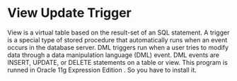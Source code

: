 # View Update Trigger
View is a virtual table based on the result-set of an SQL statement.
A trigger is a special type of stored procedure that automatically runs when an event occurs in the database server. 
DML triggers run when a user tries to modify data through a data manipulation language (DML) event. 
DML events are INSERT, UPDATE, or DELETE statements on a table or view.
This program is runned in Oracle 11g Expression Edition .
So you have to install it.

